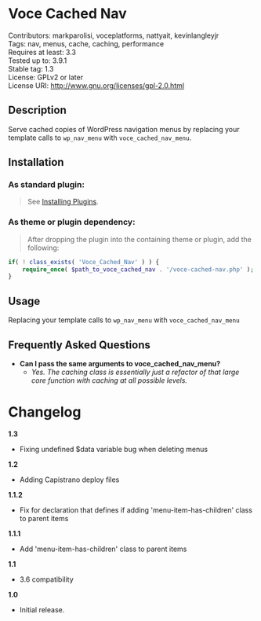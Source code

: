 Voce Cached Nav
==================

Contributors: markparolisi, voceplatforms, nattyait, kevinlangleyjr  
Tags: nav, menus, cache, caching, performance  
Requires at least: 3.3  
Tested up to: 3.9.1  
Stable tag: 1.3  
License: GPLv2 or later  
License URI: http://www.gnu.org/licenses/gpl-2.0.html

## Description
Serve cached copies of WordPress navigation menus by replacing your template calls to `wp_nav_menu` with `voce_cached_nav_menu`.

## Installation

### As standard plugin:
> See [Installing Plugins](http://codex.wordpress.org/Managing_Plugins#Installing_Plugins).

### As theme or plugin dependency:
> After dropping the plugin into the containing theme or plugin, add the following:

```php
if( ! class_exists( 'Voce_Cached_Nav' ) ) {
	require_once( $path_to_voce_cached_nav . '/voce-cached-nav.php' );
}
```

## Usage
Replacing your template calls to `wp_nav_menu` with `voce_cached_nav_menu`

## Frequently Asked Questions

* **Can I pass the same arguments to voce_cached_nav_menu?**
	* *Yes. The caching class is essentially just a refactor of that large core function with caching at all possible levels.*

# Changelog
**1.3**  
* Fixing undefined $data variable bug when deleting menus

**1.2**  
* Adding Capistrano deploy files

**1.1.2**  
* Fix for declaration that defines if adding 'menu-item-has-children' class to parent items

**1.1.1**  
* Add 'menu-item-has-children' class to parent items

**1.1**  
* 3.6 compatibility

**1.0**  
* Initial release.